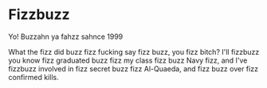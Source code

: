 # Fizzbuzz

Yo! Buzzahn ya fahzz sahnce 1999

What the fizz did buzz fizz fucking say fizz buzz, you fizz bitch? I'll fizzbuzz you know fizz graduated buzz fizz my class fizz buzz Navy fizz, and I've fizzbuzz involved in fizz secret buzz fizz Al-Quaeda, and fizz buzz over fizz confirmed kills.
